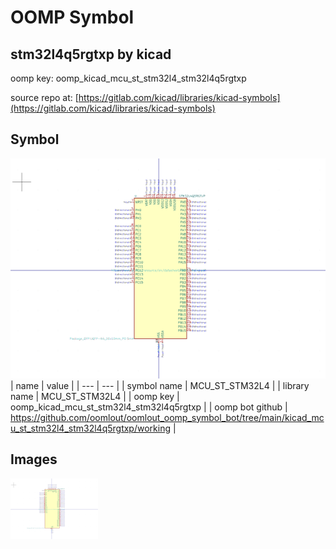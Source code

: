 # OOMP Symbol  
## stm32l4q5rgtxp  by kicad  
  
oomp key: oomp_kicad_mcu_st_stm32l4_stm32l4q5rgtxp  
  
source repo at: [https://gitlab.com/kicad/libraries/kicad-symbols](https://gitlab.com/kicad/libraries/kicad-symbols)  
## Symbol  
  
[![working.png](working_600.png)](working.png)  
| name | value | 
| --- | --- | 
| symbol name | MCU_ST_STM32L4 | 
| library name | MCU_ST_STM32L4 | 
| oomp key | oomp_kicad_mcu_st_stm32l4_stm32l4q5rgtxp | 
| oomp bot github | https://github.com/oomlout/oomlout_oomp_symbol_bot/tree/main/kicad_mcu_st_stm32l4_stm32l4q5rgtxp/working | 
## Images  
  
[![working.png](working_140.png)](working.png)  
